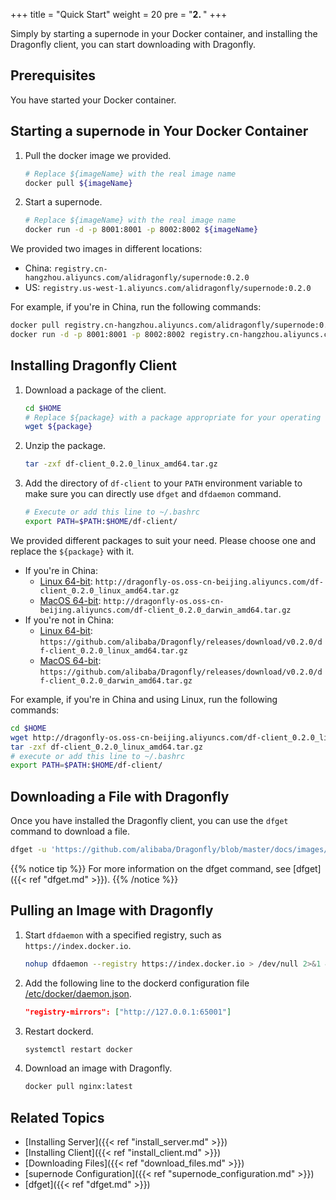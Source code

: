 +++
title = "Quick Start"
weight = 20
pre = "<b>2. </b>"
+++

Simply by starting a supernode in your Docker container, and installing the Dragonfly client, you can start downloading with Dragonfly.
<!--more-->

## Prerequisites

You have started your Docker container.

## Starting a supernode in Your Docker Container

1. Pull the docker image we provided.

    ```bash
    # Replace ${imageName} with the real image name
    docker pull ${imageName}
    ```
2. Start a supernode.

    ```bash
    # Replace ${imageName} with the real image name
    docker run -d -p 8001:8001 -p 8002:8002 ${imageName}
    ```

We provided two images in different locations:

- China: `registry.cn-hangzhou.aliyuncs.com/alidragonfly/supernode:0.2.0`
- US: `registry.us-west-1.aliyuncs.com/alidragonfly/supernode:0.2.0`

For example, if you're in China, run the following commands:

```bash
docker pull registry.cn-hangzhou.aliyuncs.com/alidragonfly/supernode:0.2.0
docker run -d -p 8001:8001 -p 8002:8002 registry.cn-hangzhou.aliyuncs.com/alidragonfly/supernode:0.2.0
```

## Installing Dragonfly Client

1. Download a package of the client.

    ```bash
    cd $HOME
    # Replace ${package} with a package appropriate for your operating system and location
    wget ${package}
	```

2. Unzip the package.

    ```bash
    tar -zxf df-client_0.2.0_linux_amd64.tar.gz
	```

3. Add the directory of `df-client` to your `PATH` environment variable to make sure you can directly use `dfget` and `dfdaemon` command.

    ```bash
    # Execute or add this line to ~/.bashrc
    export PATH=$PATH:$HOME/df-client/
    ```

We provided different packages to suit your need. Please choose one and replace the `${package}` with it.

- If you're in China:
    - [Linux 64-bit](http://dragonfly-os.oss-cn-beijing.aliyuncs.com/df-client_0.2.0_linux_amd64.tar.gz): `http://dragonfly-os.oss-cn-beijing.aliyuncs.com/df-client_0.2.0_linux_amd64.tar.gz`
	- [MacOS 64-bit](http://dragonfly-os.oss-cn-beijing.aliyuncs.com/df-client_0.2.0_darwin_amd64.tar.gz): `http://dragonfly-os.oss-cn-beijing.aliyuncs.com/df-client_0.2.0_darwin_amd64.tar.gz`
- If you're not in China:
    - [Linux 64-bit](https://github.com/alibaba/Dragonfly/releases/download/v0.2.0/df-client_0.2.0_linux_amd64.tar.gz): `https://github.com/alibaba/Dragonfly/releases/download/v0.2.0/df-client_0.2.0_linux_amd64.tar.gz`
	- [MacOS 64-bit](https://github.com/alibaba/Dragonfly/releases/download/v0.2.0/df-client_0.2.0_darwin_amd64.tar.gz): `https://github.com/alibaba/Dragonfly/releases/download/v0.2.0/df-client_0.2.0_darwin_amd64.tar.gz`

For example, if you're in China and using Linux, run the following commands:

```bash
cd $HOME
wget http://dragonfly-os.oss-cn-beijing.aliyuncs.com/df-client_0.2.0_linux_amd64.tar.gz
tar -zxf df-client_0.2.0_linux_amd64.tar.gz
# execute or add this line to ~/.bashrc
export PATH=$PATH:$HOME/df-client/
```

## Downloading a File with Dragonfly

Once you have installed the Dragonfly client, you can use the `dfget` command to download a file.

```bash
dfget -u 'https://github.com/alibaba/Dragonfly/blob/master/docs/images/logo.png' -o /tmp/logo.png
```

{{% notice tip %}}
For more information on the dfget command, see [dfget]({{< ref "dfget.md" >}}).
{{% /notice %}}

## Pulling an Image with Dragonfly

1. Start `dfdaemon` with a specified registry, such as `https://index.docker.io`.

    ```bash
    nohup dfdaemon --registry https://index.docker.io > /dev/null 2>&1 &
    ```
2. Add the following line to the dockerd configuration file [/etc/docker/daemon.json](https://docs.docker.com/registry/recipes/mirror/#configure-the-docker-daemon).

    ```json
    "registry-mirrors": ["http://127.0.0.1:65001"]
    ```
3. Restart dockerd.

    ```bash
    systemctl restart docker
    ```
	
4.  Download an image with Dragonfly.

    ```bash
    docker pull nginx:latest
    ```
	
## Related Topics

- [Installing Server]({{< ref "install_server.md" >}})
- [Installing Client]({{< ref "install_client.md" >}})
- [Downloading Files]({{< ref "download_files.md" >}})
- [supernode Configuration]({{< ref "supernode_configuration.md" >}})
- [dfget]({{< ref "dfget.md" >}})